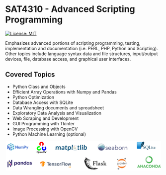 # SAT4310 - Advanced Scripting Programming
[![License: MIT](https://img.shields.io/badge/License-MIT-yellow.svg)](https://opensource.org/licenses/MIT)

Emphasizes advanced portions of scripting programming, testing, implementation and documentation (i.e. PERL, PHP, Python and Scripting). Other topics include language syntax data and file structures, input/output devices, file, database access, and graphical user interfaces.




## Covered Topics
* Python Class and Objects
* Efficient Array Operations with Numpy and Pandas
* Python Optimization
* Database Access with SQLite
* Data Wrangling documents and spreadsheet 
* Exploratory Data Analysis and Visualization
* Web Scraping and Development 
* GUI Programming with Tkinter
* Image Processing with OpenCV
* Python Machine Learning (optional)

<p align="center">
  <img width=500 src="figs/Picture1.png">
</p>

